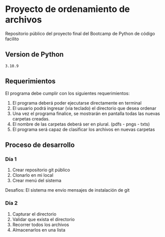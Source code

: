 # Proyecto de ordenamiento de archivos

Repositorio público del proyecto final del Bootcamp de Python de código facilito

## Version de Python

    3.10.9


## Requerimientos

El programa debe cumplir con los siguientes requerimientos:

1. El programa deberá poder ejecutarse directamente en terminal
2. El usuario podrá ingresar (via teclado) el directorio que desea ordenar
3. Una vez el programa finalice, se mostrarán en pantalla todas las nuevas carpetas creadas.
4. El nombre de las carpetas deberá ser en plural. (pdfs - pngs - txts)
5. El programa será capaz de clasificar los archivos en nuevas carpetas

## Proceso de desarrollo

### Día 1 
1. Crear repositorio git público
2. Clonarlo en mi local
3. Crear menú del sistema

Desafios: El sistema me envio mensajes de instalación de git

### Día 2
1. Capturar el directorio
2. Validar que exista el directorio
3. Recorrer todos los archivos 
4. Almacenarlos en una lista